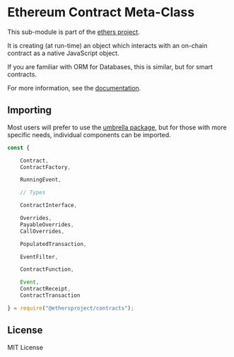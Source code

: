 # Ethereum Contract Meta-Class

This sub-module is part of the [ethers project](https://github.com/ethers-io/ethers.js).

It is creating \(at run-time\) an object which interacts with an on-chain contract as a native JavaScript object.

If you are familiar with ORM for Databases, this is similar, but for smart contracts.

For more information, see the [documentation](https://docs.ethers.io/v5/api/contract/).

## Importing

Most users will prefer to use the [umbrella package](https://www.npmjs.com/package/ethers), but for those with more specific needs, individual components can be imported.

```javascript
const {

    Contract,
    ContractFactory,

    RunningEvent,

    // Types

    ContractInterface,

    Overrides,
    PayableOverrides,
    CallOverrides,

    PopulatedTransaction,

    EventFilter,

    ContractFunction,

    Event,
    ContractReceipt,
    ContractTransaction

} = require("@ethersproject/contracts");
```

## License

MIT License

